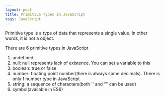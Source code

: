 ```yaml
---
layout: post
title: Primitive Types in JavaScript
tags: JavaScript
---
```


Primitive type is a type of data that represents a single value. In other words, it is not a object.

There are 6 primitive types in JavaScript

1. undefined
2. null: null represents lack of existence. You can set a variable to this
3. boolean: true or false
4. number: floating point number(there is always some decimals). There is only 1 number type in JavaScript
5. string: a sequence of characters(both '' and "" can be used)
6. symbol(available in ES6)
